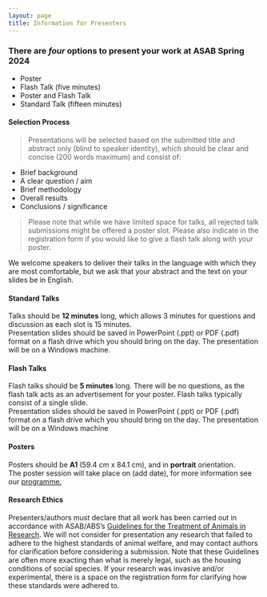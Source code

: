 ```yaml
---
layout: page
title: Information for Presenters
---
```


### There are _four_ options to present your work at ASAB Spring 2024  
* Poster
* Flash Talk (five minutes)
* Poster and Flash Talk
* Standard Talk (fifteen minutes)  

#### Selection Process  
>Presentations will be selected based on the submitted title and abstract only (blind to speaker identity), which should be clear and concise (200 words maximum) and consist of:  

* Brief background
* A clear question / aim
* Brief methodology
* Overall results
* Conclusions / significance
  
>Please note that while we have limited space for talks, all rejected talk submissions might be offered a poster slot.
>Please also indicate in the registration form if you would like to give a flash talk along with your poster.

We welcome speakers to deliver their talks in the language with which they are most comfortable, but we ask that your abstract and the text on your slides be in English.

#### Standard Talks  
Talks should be **12 minutes** long, which allows 3 minutes for questions and discussion as each slot is 15 minutes.  
Presentation slides should be saved in PowerPoint (.ppt) or PDF (.pdf) format on a flash drive which you should bring on the day. The presentation will be on a Windows machine.

#### Flash Talks  
Flash talks should be **5 minutes** long. There will be no questions, as the flash talk acts as an advertisement for your poster.  Flash talks typically consist of a single slide.  
Presentation slides should be saved in PowerPoint (.ppt) or PDF (.pdf) format on a flash drive which you should bring on the day. The presentation will be on a Windows machine

#### Posters  
Posters should be **A1** (59.4 cm x 84.1 cm), and in **portrait** orientation.  
The poster session will take place on (add date), for more information see our [programme.](https://asabspring2025.github.io/Programme/)

#### Research Ethics
Presenters/authors must declare that all work has been carried out in accordance with ASAB/ABS’s [Guidelines for the Treatment of Animals in Research]("https://www.sciencedirect.com/science/article/pii/S0003347222002469"). We will not consider for presentation any research that failed to adhere to the highest standards of animal welfare, and may contact authors for clarification before considering a submission. Note that these Guidelines are often more exacting than what is merely legal, such as the housing conditions of social species. If your research was invasive and/or experimental, there is a space on the registration form for clarifying how these standards were adhered to.
